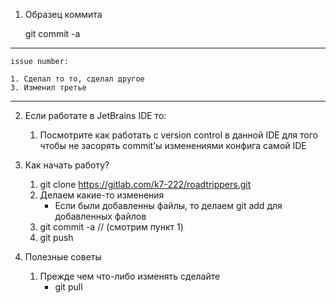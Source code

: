 1. Образец коммита

    git commit -a 

--------------------------------------
    issue number:

    1. Сделал то то, сделал другое
    3. Изменил третье
--------------------------------------
    
2. Если работате в JetBrains IDE то:
    1. Посмотрите как работать с version control в данной IDE для того чтобы не засорять commit'ы изменениями конфига самой IDE
   
3. Как начать работу?
    1. git clone https://gitlab.com/k7-222/roadtrippers.git
    2. Делаем какие-то изменения
        * Если были добавленны файлы, то делаем git add для добавленных файлов
    3. git commit -a // (смотрим пункт 1) 
    4. git push

4. Полезные советы
    1. Прежде чем что-либо изменять сделайте 
        * git pull
        